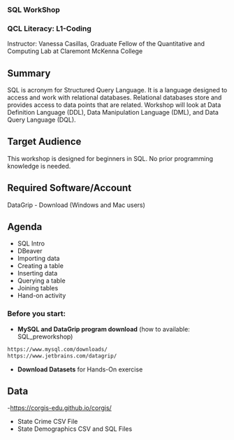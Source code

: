 ### **SQL WorkShop**

### **QCL Literacy: L1-Coding**
Instructor: Vanessa Casillas, Graduate Fellow of the Quantitative and Computing Lab at Claremont McKenna College

## **Summary**
SQL is acronym for Structured Query Language. It is a language designed to access and work with relational databases. Relational databases store and provides access to data points that are related. Workshop will look at Data Definition Language (DDL), Data Manipulation Language (DML), and Data Query Language (DQL).

## **Target Audience**
This workshop is designed for beginners in SQL. No prior programming knowledge is needed.

## **Required Software/Account**
DataGrip - Download (Windows and Mac users)

## **Agenda**
 - SQL Intro 
 - DBeaver
 - Importing data
 - Creating a table 
 - Inserting data 
 - Querying a table 
 - Joining tables
 - Hand-on activity

### Before you start:
  - **MySQL and DataGrip program download** (how to available: SQL_preworkshop)
  ```bash
  https://www.mysql.com/downloads/ 
  https://www.jetbrains.com/datagrip/
  ```
  - **Download Datasets** for Hands-On exercise
 
## **Data**
  -https://corgis-edu.github.io/corgis/
   - State Crime CSV File
   - State Demographics CSV and SQL Files
    


  
